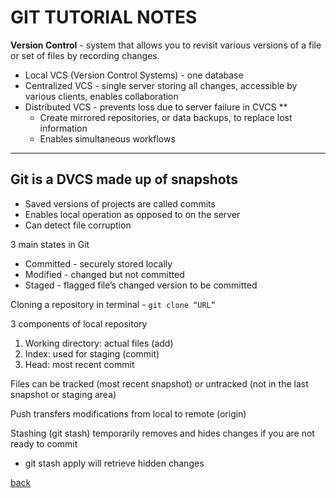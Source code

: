 # GIT TUTORIAL NOTES

**Version Control** - system that allows you to revisit various versions of a file or set of files by recording changes.

- Local VCS (Version Control Systems) - one database
- Centralized VCS - single server storing all changes, accessible by various clients, enables collaboration
- Distributed VCS - prevents loss due to server failure in CVCS
**
  - Create mirrored repositories, or data backups, to replace lost information
  - Enables simultaneous workflows

- - -

## Git is a DVCS made up of snapshots

- Saved versions of projects are called commits
- Enables local operation as opposed to on the server
- Can detect file corruption

3 main states in Git

- Committed - securely stored locally
- Modified - changed but not committed
- Staged - flagged file’s changed version to be committed

Cloning a repository in terminal - `git clone “URL”`

3 components of local repository

1. Working directory: actual files (add)
2. Index: used for staging (commit)
3. Head: most recent commit

Files can be tracked (most recent snapshot) or untracked (not in the last snapshot or staging area)

Push transfers modifications from local to remote (origin)

Stashing (git stash) temporarily removes and hides changes if you are not ready to commit

- git stash apply will retrieve hidden changes

[back](../README.md)
